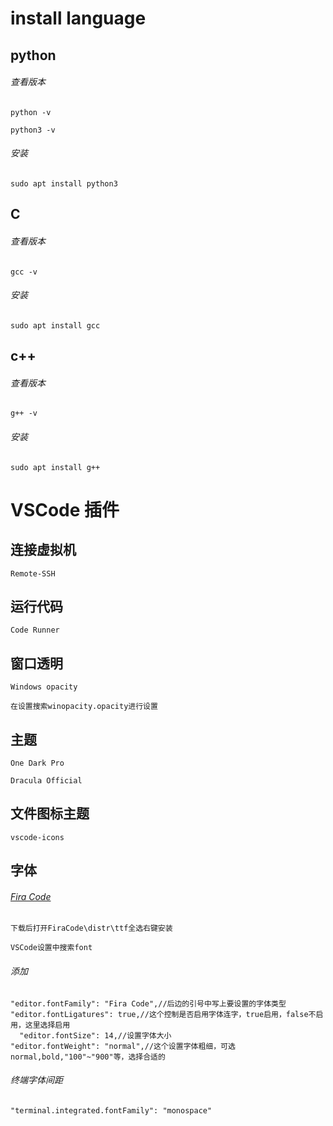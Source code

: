 # install language
## python
###### 查看版本
```python -v```

```python3 -v```
###### 安装
```sudo apt install python3```
## C
###### 查看版本
```gcc -v```
###### 安装
```sudo apt install gcc```
## c++
###### 查看版本
```g++ -v```
###### 安装
```sudo apt install g++```
# VSCode 插件
## 连接虚拟机
```Remote-SSH```
## 运行代码
```Code Runner```
## 窗口透明
```Windows opacity```

```在设置搜索winopacity.opacity进行设置```
## 主题
```One Dark Pro```

```Dracula Official```
## 文件图标主题
```vscode-icons```
## 字体
###### [Fira Code](https://github.com/tonsky/FiraCode)
```下载后打开FiraCode\distr\ttf全选右键安装```

```VSCode设置中搜索font```
###### 添加
```
"editor.fontFamily": "Fira Code",//后边的引号中写上要设置的字体类型
"editor.fontLigatures": true,//这个控制是否启用字体连字，true启用，false不启用，这里选择启用
  "editor.fontSize": 14,//设置字体大小
"editor.fontWeight": "normal",//这个设置字体粗细，可选normal,bold,"100"~"900"等，选择合适的
```
###### 终端字体间距
```
"terminal.integrated.fontFamily": "monospace"
```
